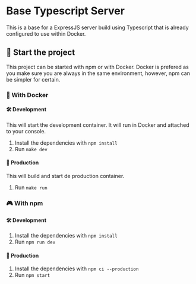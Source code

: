 # Base Typescript Server

This is a base for a ExpressJS server build using Typescript that is already configured to use within Docker.

## 🚀 Start the project

This project can be started with npm or with Docker. Docker is prefered as you make sure you are always in the same environment, however, npm can be simpler for certain.

### 🐋 With Docker

#### 🛠️ Development

This will start the development container. It will run in Docker and attached to your console.

1. Install the dependencies with `npm install`
2. Run `make dev`

#### 🚢 Production

This will build and start de production container.

1. Run `make run`

### 🎮 With npm

#### 🛠️ Development

1. Install the dependencies with `npm install`
2. Run `npm run dev`

#### 🚢 Production

1. Install the dependencies with `npm ci --production`
2. Run `npm start`
